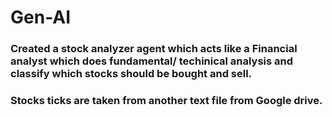 # Gen-AI

### Created a stock analyzer agent which acts like a Financial analyst which does fundamental/ techinical analysis and classify which stocks should be bought and sell.
### Stocks ticks are taken from another text file from Google drive.

